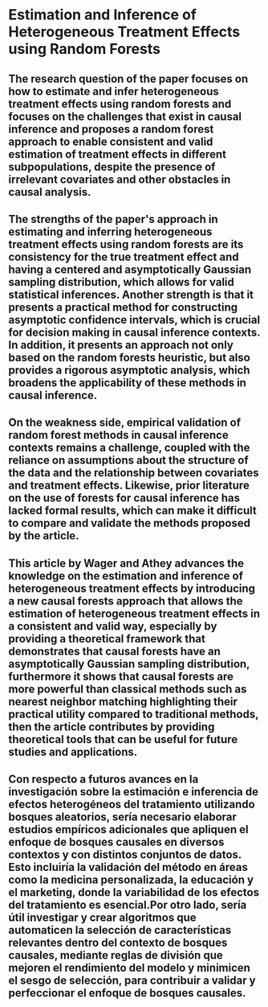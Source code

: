 # Estimation and Inference of Heterogeneous Treatment Effects using Random Forests
## The research question of the paper focuses on how to estimate and infer heterogeneous treatment effects using random forests and focuses on the challenges that exist in causal inference and proposes a random forest approach to enable consistent and valid estimation of treatment effects in different subpopulations, despite the presence of irrelevant covariates and other obstacles in causal analysis.
## The strengths of the paper's approach in estimating and inferring heterogeneous treatment effects using random forests are its consistency for the true treatment effect and having a centered and asymptotically Gaussian sampling distribution, which allows for valid statistical inferences. Another strength is that it presents a practical method for constructing asymptotic confidence intervals, which is crucial for decision making in causal inference contexts. In addition, it presents an approach not only based on the random forests heuristic, but also provides a rigorous asymptotic analysis, which broadens the applicability of these methods in causal inference.
## On the weakness side, empirical validation of random forest methods in causal inference contexts remains a challenge, coupled with the reliance on assumptions about the structure of the data and the relationship between covariates and treatment effects. Likewise, prior literature on the use of forests for causal inference has lacked formal results, which can make it difficult to compare and validate the methods proposed by the article.
## This article by Wager and Athey advances the knowledge on the estimation and inference of heterogeneous treatment effects by introducing a new causal forests approach that allows the estimation of heterogeneous treatment effects in a consistent and valid way, especially by providing a theoretical framework that demonstrates that causal forests have an asymptotically Gaussian sampling distribution, furthermore it shows that causal forests are more powerful than classical methods such as nearest neighbor matching highlighting their practical utility compared to traditional methods, then the article contributes by providing theoretical tools that can be useful for future studies and applications.
## Con respecto a futuros avances en la investigación sobre la estimación e inferencia de efectos heterogéneos del tratamiento utilizando bosques aleatorios, sería necesario elaborar estudios empíricos adicionales que apliquen el enfoque de bosques causales en diversos contextos y con distintos conjuntos de datos. Esto incluiría la validación del método en áreas como la medicina personalizada, la educación y el marketing, donde la variabilidad de los efectos del tratamiento es esencial.Por otro lado, sería útil investigar y crear algoritmos que automaticen la selección de características relevantes dentro del contexto de bosques causales, mediante reglas de división que mejoren el rendimiento del modelo y minimicen el sesgo de selección, para contribuir a  validar y perfeccionar el enfoque de bosques causales.
